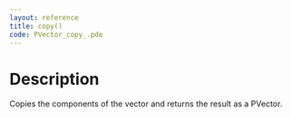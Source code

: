```yaml
---
layout: reference
title: copy()
code: PVector_copy_.pde
---
```


# Description

Copies the components of the vector and returns the result as a PVector. 

